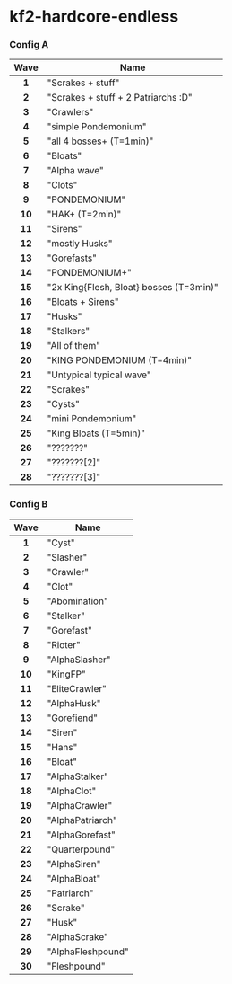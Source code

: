 # kf2-hardcore-endless

### Config A
| Wave | <div align="center">Name</div> |
| :---: | :--- |
| **1** | "Scrakes + stuff" |
| **2** | "Scrakes + stuff + 2 Patriarchs :D" |
| **3** | "Crawlers" |
| **4** | "simple Pondemonium" |
| **5** | "all 4 bosses+ (T=1min)" |
| **6** | "Bloats" |
| **7** | "Alpha wave" |
| **8** | "Clots" |
| **9** | "PONDEMONIUM" |
| **10** | "HAK+ (T=2min)" |
| **11** | "Sirens" |
| **12** | "mostly Husks" |
| **13** | "Gorefasts" |
| **14** | "PONDEMONIUM+" |
| **15** | "2x King{Flesh, Bloat} bosses (T=3min)" |
| **16** | "Bloats + Sirens" |
| **17** | "Husks" |
| **18** | "Stalkers" |
| **19** | "All of them" |
| **20** | "KING PONDEMONIUM (T=4min)" |
| **21** | "Untypical typical wave" |
| **22** | "Scrakes" |
| **23** | "Cysts" |
| **24** | "mini Pondemonium" |
| **25** | "King Bloats (T=5min)" |
| **26** | "???????" |
| **27** | "???????[2]" |
| **28** | "???????[3]" |

### Config B
| Wave | <div align="center">Name</div> |
| :---: | :--- |
| **1** | "Cyst" |
| **2** | "Slasher" |
| **3** | "Crawler" |
| **4** | "Clot" |
| **5** | "Abomination" |
| **6** | "Stalker" |
| **7** | "Gorefast" |
| **8** | "Rioter" |
| **9** | "AlphaSlasher" |
| **10** | "KingFP" |
| **11** | "EliteCrawler" |
| **12** | "AlphaHusk" |
| **13** | "Gorefiend" |
| **14** | "Siren" |
| **15** | "Hans" |
| **16** | "Bloat" |
| **17** | "AlphaStalker" |
| **18** | "AlphaClot" |
| **19** | "AlphaCrawler" |
| **20** | "AlphaPatriarch" |
| **21** | "AlphaGorefast" |
| **22** | "Quarterpound" |
| **23** | "AlphaSiren" |
| **24** | "AlphaBloat" |
| **25** | "Patriarch" |
| **26** | "Scrake" |
| **27** | "Husk" |
| **28** | "AlphaScrake" |
| **29** | "AlphaFleshpound" |
| **30** | "Fleshpound" |
